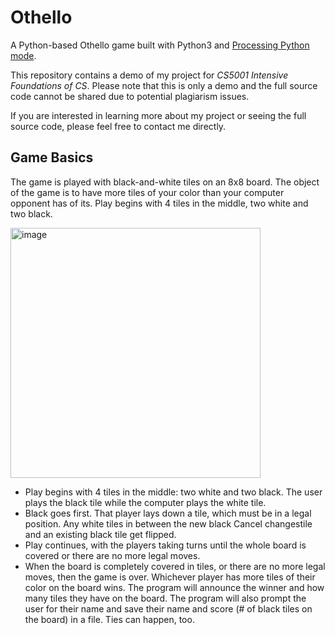 # Othello
A Python-based Othello game built with Python3 and [Processing Python mode](https://py.processing.org/).

This repository contains a demo of my project for *CS5001 Intensive Foundations of CS*. Please note that this is only a demo and the full source code cannot be shared due to potential plagiarism issues.

If you are interested in learning more about my project or seeing the full source code, please feel free to contact me directly.

## Game Basics

The game is played with black-and-white tiles on an 8x8 board. The object of the game is to have more tiles of your color than your computer opponent has of its. Play begins with 4 tiles in the middle, two white and two black.

<img width="400" alt="image" src="https://user-images.githubusercontent.com/88084099/221273524-6b890cf9-8bb7-4c9a-9d66-3eb3322accf8.png">


- Play begins with 4 tiles in the middle: two white and two black. The user plays the black tile while the computer plays the white tile.
- Black goes first. That player lays down a tile, which must be in a legal position. Any white tiles in between the new black Cancel changestile and an existing black tile get flipped.
- Play continues, with the players taking turns until the whole board is covered or there are no more legal moves.
- When the board is completely covered in tiles, or there are no more legal moves, then the game is over. Whichever player has more tiles of their color on the board wins. The program will announce the winner and how many tiles they have on the board. The program will also prompt the user for their name and save their name and score (# of black tiles on the board) in a file. Ties can happen, too.

